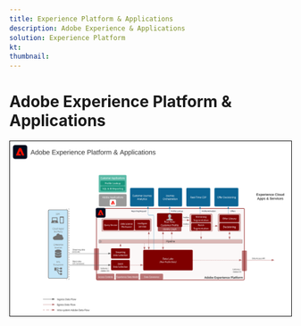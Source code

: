 ```yaml
---
title: Experience Platform & Applications
description: Adobe Experience & Applications
solution: Experience Platform
kt: 
thumbnail: 
---
```


# Adobe Experience Platform & Applications

<img src="assets/aep+apps.svg" alt="Experience Platform & Applications" style="border:1px solid black"/>
